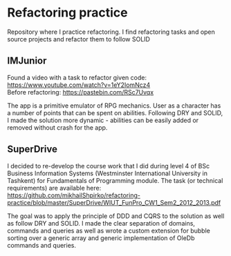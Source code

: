 # Refactoring practice
Repository where I practice refactoring. I find refactoring tasks and open source projects and refactor them to follow SOLID

## IMJunior
Found a video with a task to refactor given code: https://www.youtube.com/watch?v=1eY2IomNcz4  
Before refactoring: https://pastebin.com/RSc7Uvqx  
  
The app is a primitive emulator of RPG mechanics. User as a character has a number of points that can be spent on abilities. Following DRY and SOLID, I made the solution more dynamic - abilities can be easily added or removed without crash for the app.

## SuperDrive
I decided to re-develop the course work that I did during level 4 of BSc Business Information Systems (Westminster International University in Tashkent) for Fundamentals of Programming module. The task (or technical requirements) are available here: https://github.com/mikhailShpirko/refactoring-practice/blob/master/SuperDrive/WIUT_FunPro_CW1_Sem2_2012_2013.pdf
 
The goal was to apply the principle of DDD and CQRS to the solution as well as follow DRY and SOLID. I made the clear separation of domains, commands and queries as well as wrote a custom extension for bubble sorting over a generic array and generic implementation of OleDb commands and queries.
